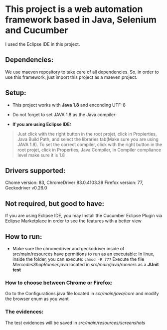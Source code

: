 # This project is a web automation framework based in Java, Selenium and Cucumber
I used the Eclipse IDE in this project.

## Dependencies:
We use maeven repository to take  care of all dependencies. So, in order to use this framework, just import this project as a maeven project.

## Setup:
- This project works with **Java 1.8** and enconding UTF-8

- Do not forget to set JAVA 1.8 as the Java compiler:
- **If you are using Eclipse IDE:**
 > Just click with the right button in the root projet, click in Propierties, Java Build Path, and  select the libraries tab(Make sure you are using JAVA 1.8).
 >To set the correct compiler, click with the right button in the root projet, click in Properties, Java Compiler, in Compiler compliance level make sure it is 1.8

## Drivers supported:
Chome version: 83, ChromeDriver 83.0.4103.39
Firefox version: 77, Geckodriver v0.26.0

## Not required, but good to have:
If you are using Eclipse IDE, you may Install the Cucumber Eclipse Plugin via Eclipse Marketplace in order to see the features with a better view

## How to run:
- Make sure the chromedriver and geckodriver inside of src/main/resources have permitions to run as an executable: In linux, inside the folder, you can execute: `chmod -R 777`
Execute the file *MercedesShopRunner.java* located in *src/main/java/runners* as a **JUnit test**

### How to choose between Chrome or Firefox:
Go to the Configurations.java file located in *scr/main/java/core* and modify the browser enum as you want

### The evidences:
The test evidences will be saved in *src/main/resources/screenshots*
